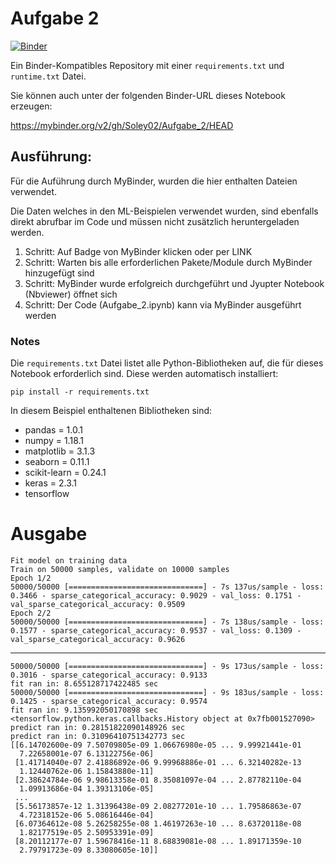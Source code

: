 # Aufgabe 2

[![Binder](https://mybinder.org/badge_logo.svg)](https://mybinder.org/v2/gh/Soley02/Aufgabe_2/HEAD)

Ein Binder-Kompatibles Repository mit einer `requirements.txt` und `runtime.txt` Datei.

Sie können auch unter der folgenden Binder-URL dieses Notebook erzeugen:

https://mybinder.org/v2/gh/Soley02/Aufgabe_2/HEAD

## Ausführung:

Für die Auführung durch MyBinder, wurden die hier enthalten Dateien verwendet.

Die Daten welches in den ML-Beispielen verwendet wurden, sind ebenfalls direkt abrufbar im Code und müssen nicht zusätzlich heruntergeladen werden.

1. Schritt: Auf Badge von MyBinder klicken oder per LINK
2. Schritt: Warten bis alle erforderlichen Pakete/Module durch MyBinder hinzugefügt sind
3. Schritt: MyBinder wurde erfolgreich durchgeführt und Jyupter Notebook (Nbviewer) öffnet sich
4. Schritt: Der Code (Aufgabe_2.ipynb) kann via MyBinder ausgeführt werden

### Notes

Die `requirements.txt` Datei listet alle Python-Bibliotheken auf, die für dieses Notebook erforderlich sind. Diese werden automatisch installiert:

```
pip install -r requirements.txt
```

In diesem Beispiel enthaltenen Bibliotheken sind:

- pandas = 1.0.1
- numpy = 1.18.1
- matplotlib = 3.1.3
- seaborn = 0.11.1
- scikit-learn = 0.24.1
- keras = 2.3.1
- tensorflow

# Ausgabe
```
Fit model on training data
Train on 50000 samples, validate on 10000 samples
Epoch 1/2
50000/50000 [==============================] - 7s 137us/sample - loss: 0.3466 - sparse_categorical_accuracy: 0.9029 - val_loss: 0.1751 - val_sparse_categorical_accuracy: 0.9509
Epoch 2/2
50000/50000 [==============================] - 7s 138us/sample - loss: 0.1577 - sparse_categorical_accuracy: 0.9537 - val_loss: 0.1309 - val_sparse_categorical_accuracy: 0.9626
```
______________________
```
50000/50000 [==============================] - 9s 173us/sample - loss: 0.3016 - sparse_categorical_accuracy: 0.9133
fit ran in: 8.655128717422485 sec
50000/50000 [==============================] - 9s 183us/sample - loss: 0.1425 - sparse_categorical_accuracy: 0.9574
fit ran in: 9.135992050170898 sec
<tensorflow.python.keras.callbacks.History object at 0x7fb001527090>
predict ran in: 0.28151822090148926 sec
predict ran in: 0.31096410751342773 sec
[[6.14702600e-09 7.50709805e-09 1.06676980e-05 ... 9.99921441e-01
  7.22658001e-07 6.13122756e-06]
 [1.41714040e-07 2.41886892e-06 9.99968886e-01 ... 6.32140282e-13
  1.12440762e-06 1.15843880e-11]
 [2.38624784e-06 9.98613358e-01 8.35081097e-04 ... 2.87782110e-04
  1.09913686e-04 1.39313106e-05]
 ...
 [5.56173857e-12 1.31396438e-09 2.08277201e-10 ... 1.79586863e-07
  4.72318152e-06 5.08616446e-04]
 [6.07364612e-08 5.26258255e-08 1.46197263e-10 ... 8.63720118e-08
  1.82177519e-05 2.50953391e-09]
 [8.20112177e-07 1.59678416e-11 8.68839081e-08 ... 1.89171359e-10
  2.79791723e-09 8.33080605e-10]]
```
